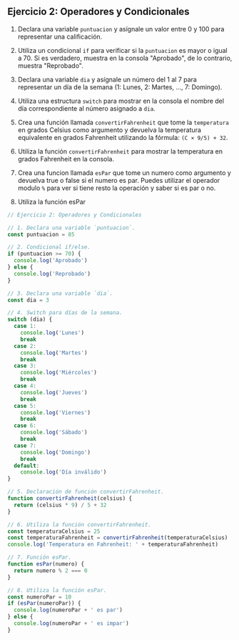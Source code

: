 ## Ejercicio 2: Operadores y Condicionales

1. Declara una variable `puntuacion` y asígnale un valor entre 0 y 100 para representar una calificación.

2. Utiliza un condicional `if` para verificar si la `puntuacion` es mayor o igual a 70. Si es verdadero, muestra en la consola "Aprobado", de lo contrario, muestra "Reprobado".

3. Declara una variable `dia` y asígnale un número del 1 al 7 para representar un día de la semana (1: Lunes, 2: Martes, ..., 7: Domingo).

4. Utiliza una estructura `switch` para mostrar en la consola el nombre del día correspondiente al número asignado a `dia`.

5. Crea una función llamada `convertirFahrenheit` que tome la `temperatura` en grados Celsius como argumento y devuelva la temperatura equivalente en grados Fahrenheit utilizando la fórmula: `(C × 9/5) + 32`.

6. Utiliza la función `convertirFahrenheit` para mostrar la temperatura en grados Fahrenheit en la consola.

7. Crea una funcion llamada `esPar` que tome un numero como argumento y devuelva true o false si el numero es par. Puedes utilizar el operador modulo `%` para ver si tiene resto la operación y saber si es par o no.

8. Utiliza la función esPar

```javascript
// Ejercicio 2: Operadores y Condicionales

// 1. Declara una variable `puntuacion`.
const puntuacion = 85

// 2. Condicional if/else.
if (puntuacion >= 70) {
  console.log('Aprobado')
} else {
  console.log('Reprobado')
}

// 3. Declara una variable `dia`.
const dia = 3

// 4. Switch para días de la semana.
switch (dia) {
  case 1:
    console.log('Lunes')
    break
  case 2:
    console.log('Martes')
    break
  case 3:
    console.log('Miércoles')
    break
  case 4:
    console.log('Jueves')
    break
  case 5:
    console.log('Viernes')
    break
  case 6:
    console.log('Sábado')
    break
  case 7:
    console.log('Domingo')
    break
  default:
    console.log('Día inválido')
}

// 5. Declaración de función convertirFahrenheit.
function convertirFahrenheit(celsius) {
  return (celsius * 9) / 5 + 32
}

// 6. Utiliza la función convertirFahrenheit.
const temperaturaCelsius = 25
const temperaturaFahrenheit = convertirFahrenheit(temperaturaCelsius)
console.log('Temperatura en Fahrenheit: ' + temperaturaFahrenheit)

// 7. Función esPar.
function esPar(numero) {
  return numero % 2 === 0
}

// 8. Utiliza la función esPar.
const numeroPar = 10
if (esPar(numeroPar)) {
  console.log(numeroPar + ' es par')
} else {
  console.log(numeroPar + ' es impar')
}
```
